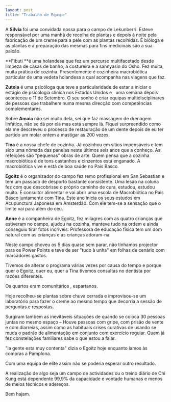```yaml
---
layout: post
title: "Trabalho de Equipe"
---
```

A **Silvia** foi uma convidada nossa para o campo de Lekunberri. Esteve responsável por uma manhã de recolha de plantas e depois à noite pela fabricação de um creme para a pele com as plantas recolhidas. É bióloga e as plantas e a preparação das mesmas para fins medicinais são a sua paixão.

**Fibuti **é uma holandesa que fez um percurso multifacetado desde limpeza de casas de banho, a costureira e a sannyasin do Osho. Fez muita, muita prática de cozinha. Presentemente é cozinheira macrobiótica particular de uma vedeta holandesa a qual acompanha nas viagens que faz.

**Zutoia** é uma psicóloga que teve a particularidade de estar a iniciar o estágio de psicologia clínica nos Estados Unidos e   uma semana depois aconteceu o 11 de Setembro. O seu sonho é criar equipas multidisciplinares de pessoas que trabalhem numa mesma direcção com competências complementares.

Sobre **Amaia** não sei muito dela, sei que faz massagem de drenagem linfática, não se dá por ela mas está sempre lá. Fiquei surpreendido como ela me descreveu o processo de restauração de um dente depois de eu ter partido um molar ontem a mastigar as 200 vezes.

**Tina** é a nossa chefe de cozinha. Já cozinhou em sítios impensáveis e tem sido uma nómada das panelas neste últimos seis anos que a conheço. As refeições são "pequenas" obras de arte. Quem pensa que a cozinha macrobiótica é de tons castanhos e cinzentos está enganado. A macrobiótica vive e está de boa saúde no Pais Basco.

**Egoitz** é o organizador do campo fez remo profissional em San Sebastian e tem um passado de desporto bastante consistente. Uma lesão na coluna fez com que descobrisse o próprio caminho de cura, estudou, estudou muito. É consultor alimentar e vai abrir uma escola de Macrobiótica no Pais Basco juntamente com Tina. Este ano inicia os seus estudos em Acupunctura Japonesa em Amsterdão. Com ele tem-se a sensação que o limite vai para além do céu.

**Anne** é a companheira de Egoitz, fez milagres com as quatro crianças que estiveram no campo, ajudou na cozinha, manteve tudo na ordem e ainda conseguiu tirar fotos incríveis. Professora de educação física tem um dom natural com as crianças e as crianças adoram-na.

Neste campo choveu os 5 dias quase sem parar, não tínhamos projector para os Power Points e teve de ser "tudo à unha" em folhas de cenário com marcadores gastos.

Tivemos de alterar o programa várias vezes por causa do tempo e porque quer o Egoitz, quer eu, quer a Tina tivemos consultas no dentista por razões diferentes.

Os quartos eram comunitários , espartanos.

Hoje recolheu-se plantas sobre chuva cerrada e improvisou-se um laboratório para fazer o creme ao mesmo tempo que decorria a sessão de perguntas e respostas.

Surgiram também as inevitáveis situações de quando se coloca 30 pessoas juntas no mesmo espaço &#8211; Houve pessoas com gripe, com prisão de vente e com diarreias, assim como as habituais crises curativas de usando se muda o padrão de alimentação em conjunto com exercício regular. Quem já fez constelações familiares sabe o que estou a falar.

"la gente esta muy contenta" dizia o Egoitz hoje enquanto íamos às compras a Pamplona.

Com uma equipa de elite assim não se poderia esperar outro resultado.

A realização de algo seja um campo de actividades ou o treino diário de Chi Kung está dependente 99,9% da capacidade e vontade humanas e menos de meios técnicos e adereços.

Bem hajam.
